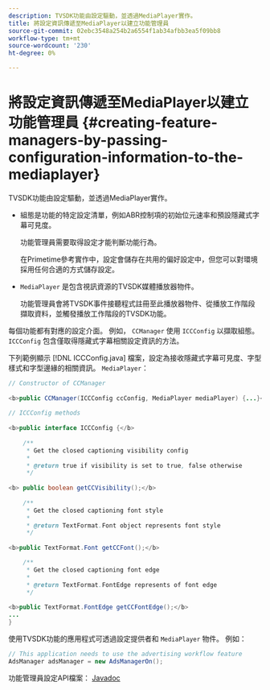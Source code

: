```yaml
---
description: TVSDK功能由設定驅動，並透過MediaPlayer實作。
title: 將設定資訊傳遞至MediaPlayer以建立功能管理員
source-git-commit: 02ebc3548a254b2a6554f1ab34afbb3ea5f09bb8
workflow-type: tm+mt
source-wordcount: '230'
ht-degree: 0%

---
```


# 將設定資訊傳遞至MediaPlayer以建立功能管理員 {#creating-feature-managers-by-passing-configuration-information-to-the-mediaplayer}

TVSDK功能由設定驅動，並透過MediaPlayer實作。

* 組態是功能的特定設定清單，例如ABR控制項的初始位元速率和預設隱藏式字幕可見度。

  功能管理員需要取得設定才能判斷功能行為。

  在Primetime參考實作中，設定會儲存在共用的偏好設定中，但您可以對環境採用任何合適的方式儲存設定。

* `MediaPlayer` 是包含視訊資源的TVSDK媒體播放器物件。

  功能管理員會將TVSDK事件接聽程式註冊至此播放器物件、從播放工作階段擷取資料，並觸發播放工作階段的TVSDK功能。

每個功能都有對應的設定介面。 例如， `CCManager` 使用 `ICCConfig` 以擷取組態。 `ICCConfig` 包含僅取得隱藏式字幕相關設定資訊的方法。

下列範例顯示 [!DNL ICCConfig.java] 檔案，設定為接收隱藏式字幕可見度、字型樣式和字型邊緣的相關資訊。 `MediaPlayer`：

```java
// Constructor of CCManager 
 
<b>public CCManager(ICCConfig ccConfig, MediaPlayer mediaPlayer) {...}</b> 
  
// ICCConfig methods 
 
<b>public interface ICCConfig {</b> 
  
    /** 
     * Get the closed captioning visibility config 
     * 
     * @return true if visibility is set to true, false otherwise 
     */ 
    
<b> public boolean getCCVisibility();</b> 
  
    /** 
     * Get the closed captioning font style 
     * 
     * @return TextFormat.Font object represents font style 
     */ 
     
<b>public TextFormat.Font getCCFont();</b>

    /** 
     * Get the closed captioning font edge 
     * 
     * @return TextFormat.FontEdge represents of font edge 
     */ 
     
<b>public TextFormat.FontEdge getCCFontEdge();</b> 
... 
}
```

使用TVSDK功能的應用程式可透過設定提供者和 `MediaPlayer` 物件。 例如：

```java
// This application needs to use the advertising workflow feature 
AdsManager adsManager = new AdsManagerOn();
```

功能管理員設定API檔案： [Javadoc](https://help.adobe.com/en_US/primetime/api/reference_implementation/android/javadoc/com/adobe/primetime/reference/config/package-summary.html)
